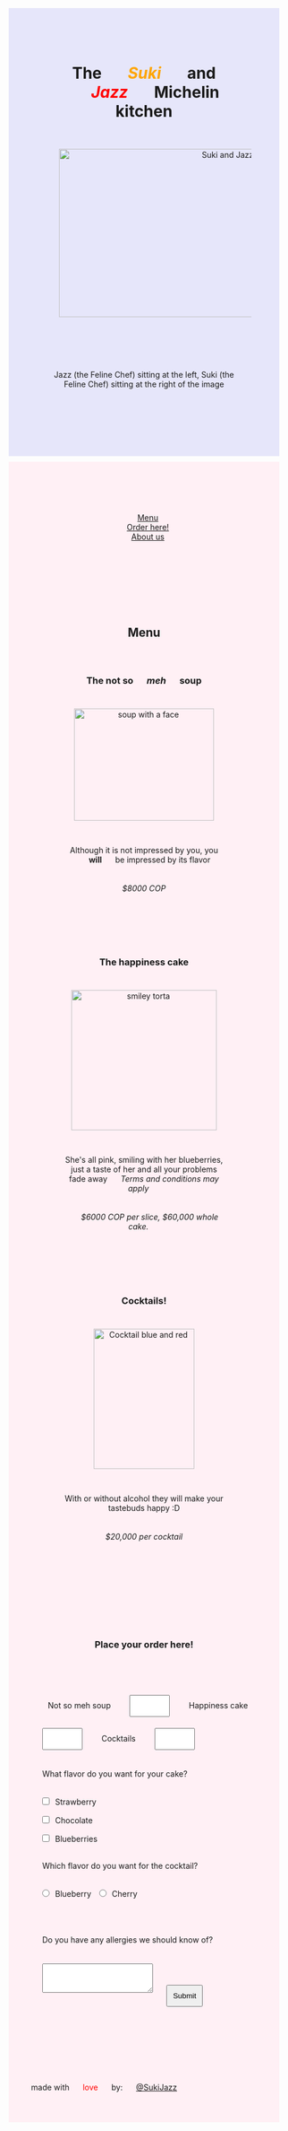 <!DOCTYPE html>
<html>
  <head>
    <title> <i> The Suki and Jazzy Gourmet kitchen </i></title>
  </head>
  <body>
    <div class="header-img">
         <style>
    .header-img {
      background-color: lavender;
    }
    li {
      display: inline;
    }
    * {
      margin: 10;
      padding: 10;
    }
       </style>
    <header>
      <div style="text-align: center;">
      <h1> The <span style="color:orange;"><i>Suki</i></span> and <span style="color:red;"><i>Jazz</i></span> Michelin kitchen </i></h1>
         
 <figure>
    <img 
      id="header-img"
      src="https://lh3.googleusercontent.com/pw/AP1GczNk1nM_fTPCqjeILRo_Vvk5RE4F3IsEE0yojRGVerOtN35nT4XzAzGNp3_TfRJE0V2TPELp59yB8Z_yur-DTfYQHYvNpzoALJhxKn7IbCGer44Zj_80weZa_eotJTyGfYmsbVXsbn0nslLAtWS8_csZ_g=w767-h436-s-no-gm"
      width="620" 
      height="300" 
      alt="Suki and Jazz logo"
      />
      </div>
      <figcaption> <p style="font-size:14px">Jazz (the Feline Chef) sitting at the left, Suki (the Feline Chef) sitting at the right of the image</figcaption>
      </figure>
      </div>
      <div class="resto-de">
        <!-- resto de meaning the rest of the website-->
        <style>
          .resto-de { 
            background-color: lavenderblush;
          }
        </style>
        <br/>
        <div style="text-align:center;">
      <nav>
        <ul>
          <li> <a href="#menu"> Menu</a></li><br>
          <li> <a href="order-form"> Order here! </a></li><br/>
          <li> <a href="about-us">About us</a></li>
        </ul>
      </nav>
      </div>
    </header>
    
    
<main>
      <section id="menu"> 
       <div style="text-align:center;"> 
      <h2>  Menu </h2>
      <article>
        <h3> The not so <i>meh</i> soup </h3>
        <img src="https://lh3.googleusercontent.com/pw/AP1GczNisZljHI5ejD4Bqgb3Bz2p4fWlANdGfbas-J3PYnOQvokAtniaYmdOvUNlFd5-3OeHJHln2FnmLMj61oRHtF43mRILxzQjPlScfjVhaOlcrWo1fb-o-3ZbNLhtPBMSranQIEylna1-NbjJielVIjsZTA=w844-h913-s-no-gm"
        width="250"
        height="200"
        alt="soup with a face ">
        <p>  Although it is not impressed by you, you <b> will</b> be impressed by its flavor</p></li>
        <p> <i> $8000 COP</i></p>
        </article> 
        
   <br/>
        <article>
          <h3> The happiness cake </h3>
        <img src="https://lh3.googleusercontent.com/pw/AP1GczP0l2idshl9Msx7uqHYynrep-gpzZYFUcfazPwpV2OFQrz4ExZd2tzKnRS4AVdDt5Rf8pip0LNfDiOzACTYOIXuGGQSylugC6X2xiSP2CxRq1Zfem750hD9oPwoAKBRCFevDGVUClJltQ7eS2-ixzAxgQ=w921-h913-s-no-gm"  
        width="260"
        height="250"
        alt="smiley torta">
        <p> She's all pink, smiling with her blueberries, just a taste of her and all your problems fade away <i>Terms and conditions may apply</p></i></style>
        <p> <i>$6000 COP per slice, $60,000 whole cake.</i></p>
        </article>
        <br/>
        
        
<article> 
        <h3> Cocktails! </h3>
        <img src="https://lh3.googleusercontent.com/pw/AP1GczOiioacuaBmT-k2A38WkrIqNQc5YY0GzFXLJUaNBiQoA1KR3O_A_1OcqWIX-Pk7HfntyHURYq_MsvrCJEUL8zhhMd2_TWw3pkW76uYACCHM2-2dzwh9OBxxQ9GPkNDJSlGXYYG0jmw3r73joWT81HXXsw=w709-h913-s-no-gm"
        width="180"
        height="250"
        alt="Cocktail blue and red">
        <p> With or without alcohol they will make your tastebuds happy :D</p>
        <p><i>$20,000 per cocktail </i></p>
        </article>
      </div>  
      </section>
      <br/>
      
      
 <section id="order-form">
        <div style="text-align:center;"> 
        <h3>Place your order here!</h3>
        <form>
        </div>
        <label for="soup"> Not so meh soup </label> <input type="number"id="soup" min="0" max="20">
        <label for="cake"> Happiness cake </label> <input type="number" id="cake" min="0" max="20">
        <label for="cocktails">Cocktails</label> <input type="number" id="cocktails" min="0" max="30">
        <br/>
        
  <p> What flavor do you want for your cake?</p>
        <input type="checkbox">Strawberry<br>
        <input type="checkbox">Chocolate<br>
        <input type="checkbox">Blueberries<br> 
        <p> Which flavor do you want for the cocktail? </p>
        <input type="radio" name="cocktail">Blueberry
        <input type="radio" name="cocktail">Cherry <br> <br>
        <br/>
      <p>Do you have any allergies we should know of?</p>
       <textarea id="allergies" placeholder="Even if you don't please write no." required> </textarea>
      <input type="submit">
      </form>
      </section>
      <br> <br> 
      <br>
     </main>  

<footer>
      <p> made with <span style="color:red;"> love</span> by: <a href="https://www.codedex.io/@SukiJazz"> @SukiJazz</a> </p>
      
   </footer>
     
   </div>
  </body>
 </html>
